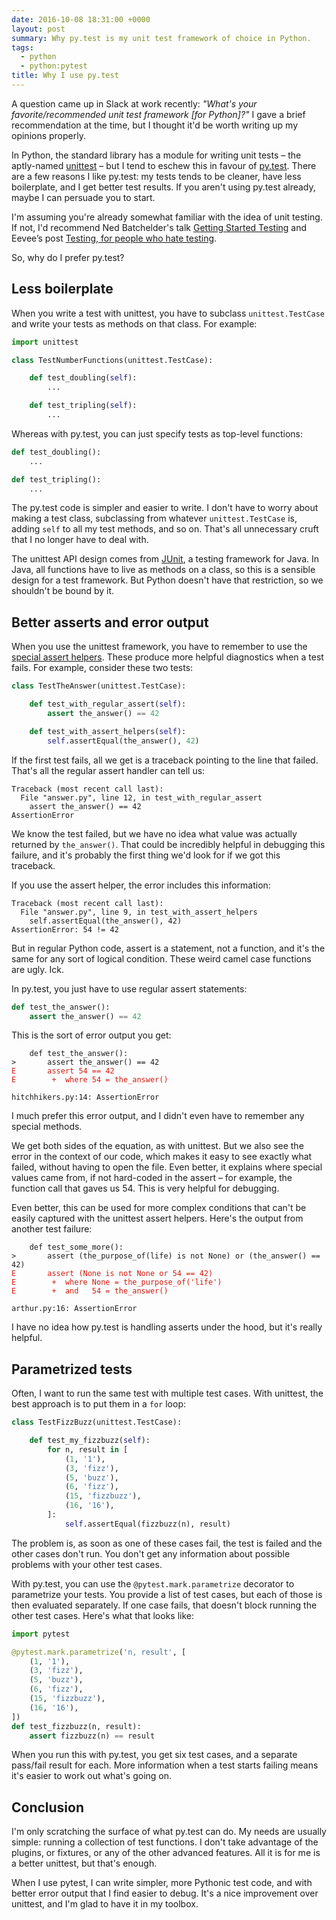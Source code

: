 ```yaml
---
date: 2016-10-08 18:31:00 +0000
layout: post
summary: Why py.test is my unit test framework of choice in Python.
tags:
  - python
  - python:pytest
title: Why I use py.test
---
```


A question came up in Slack at work recently: _"What's your favorite/recommended unit test framework [for Python]?"_
I gave a brief recommendation at the time, but I thought it'd be worth writing up my opinions properly.

In Python, the standard library has a module for writing unit tests &ndash; the aptly-named [unittest](https://docs.python.org/3/library/unittest.html) &ndash; but I tend to eschew this in favour of [py.test](http://pytest.org/).
There are a few reasons I like py.test: my tests tends to be cleaner, have less boilerplate, and I get better test results.
If you aren't using py.test already, maybe I can persuade you to start.

I'm assuming you're already somewhat familiar with the idea of unit testing.
If not, I'd recommend Ned Batchelder's talk [Getting Started Testing](https://www.youtube.com/watch?v=FxSsnHeWQBY) and Eevee’s post [Testing, for people who hate testing](https://eev.ee/blog/2016/08/22/testing-for-people-who-hate-testing/).

So, why do I prefer py.test?

## Less boilerplate

When you write a test with unittest, you have to subclass `unittest.TestCase` and write your tests as methods on that class.
For example:

```python
import unittest

class TestNumberFunctions(unittest.TestCase):

    def test_doubling(self):
        ...

    def test_tripling(self):
        ...
```

Whereas with py.test, you can just specify tests as top-level functions:

```python
def test_doubling():
    ...

def test_tripling():
    ...
```

The py.test code is simpler and easier to write.
I don't have to worry about making a test class, subclassing from whatever `unittest.TestCase` is, adding `self` to all my test methods, and so on.
That's all unnecessary cruft that I no longer have to deal with.

The unittest API design comes from [JUnit](http://junit.org/), a testing framework for Java.
In Java, all functions have to live as methods on a class, so this is a sensible design for a test framework.
But Python doesn't have that restriction, so we shouldn't be bound by it.

## Better asserts and error output

When you use the unittest framework, you have to remember to use the [special assert helpers](https://docs.python.org/3/library/unittest.html#assert-methods).
These produce more helpful diagnostics when a test fails.
For example, consider these two tests:

```python
class TestTheAnswer(unittest.TestCase):

    def test_with_regular_assert(self):
        assert the_answer() == 42

    def test_with_assert_helpers(self):
        self.assertEqual(the_answer(), 42)
```

If the first test fails, all we get is a traceback pointing to the line that failed.
That's all the regular assert handler can tell us:

```
Traceback (most recent call last):
  File "answer.py", line 12, in test_with_regular_assert
    assert the_answer() == 42
AssertionError
```

We know the test failed, but we have no idea what value was actually returned by `the_answer()`.
That could be incredibly helpful in debugging this failure, and it's probably the first thing we'd look for if we got this traceback.

If you use the assert helper, the error includes this information:

```
Traceback (most recent call last):
  File "answer.py", line 9, in test_with_assert_helpers
    self.assertEqual(the_answer(), 42)
AssertionError: 54 != 42
```

But in regular Python code, assert is a statement, not a function, and it's the same for any sort of logical condition.
These weird camel case functions are ugly.
Ick.

In py.test, you just have to use regular assert statements:

```python
def test_the_answer():
    assert the_answer() == 42
```

This is the sort of error output you get:

<pre><code>    def test_the_answer():
&gt;       assert the_answer() == 42
<span style="color: #d01c11">E       assert 54 == 42</span>
<span style="color: #d01c11">E        +  where 54 = the_answer()</span>

hitchhikers.py:14: AssertionError
</code></pre>

I much prefer this error output, and I didn't even have to remember any special methods.

We get both sides of the equation, as with unittest.
But we also see the error in the context of our code, which makes it easy to see exactly what failed, without having to open the file.
Even better, it explains where special values came from, if not hard-coded in the assert – for example, the function call that gaves us 54.
This is very helpful for debugging.

Even better, this can be used for more complex conditions that can't be easily captured with the unittest assert helpers.
Here's the output from another test failure:

<!-- And this!! -->
<pre><code>    def test_some_more():
&gt;       assert (the_purpose_of(life) is not None) or (the_answer() == 42)
<span style="color: #d01c11">E       assert (None is not None or 54 == 42)</span>
<span style="color: #d01c11">E        +  where None = the_purpose_of('life')</span>
<span style="color: #d01c11">E        +  and   54 = the_answer()</span>

arthur.py:16: AssertionError
</code></pre>

I have no idea how py.test is handling asserts under the hood, but it's really helpful.

## Parametrized tests

Often, I want to run the same test with multiple test cases.
With unittest, the best approach is to put them in a `for` loop:

```python
class TestFizzBuzz(unittest.TestCase):

    def test_my_fizzbuzz(self):
        for n, result in [
            (1, '1'),
            (3, 'fizz'),
            (5, 'buzz'),
            (6, 'fizz'),
            (15, 'fizzbuzz'),
            (16, '16'),
        ]:
            self.assertEqual(fizzbuzz(n), result)
```

The problem is, as soon as one of these cases fail, the test is failed and the other cases don't run.
You don't get any information about possible problems with your other test cases.

With py.test, you can use the `@pytest.mark.parametrize` decorator to parametrize your tests.
You provide a list of test cases, but each of those is then evaluated separately.
If one case fails, that doesn't block running the other test cases.
Here's what that looks like:

```python
import pytest

@pytest.mark.parametrize('n, result', [
    (1, '1'),
    (3, 'fizz'),
    (5, 'buzz'),
    (6, 'fizz'),
    (15, 'fizzbuzz'),
    (16, '16'),
])
def test_fizzbuzz(n, result):
    assert fizzbuzz(n) == result
```

When you run this with py.test, you get six test cases, and a separate pass/fail result for each.
More information when a test starts failing means it's easier to work out what's going on.

## Conclusion

I'm only scratching the surface of what py.test can do.
My needs are usually simple: running a collection of test functions.
I don't take advantage of the plugins, or fixtures, or any of the other advanced features.
All it is for me is a better unittest, but that's enough.

When I use pytest, I can write simpler, more Pythonic test code, and with better error output that I find easier to debug.
It's a nice improvement over unittest, and I'm glad to have it in my toolbox.